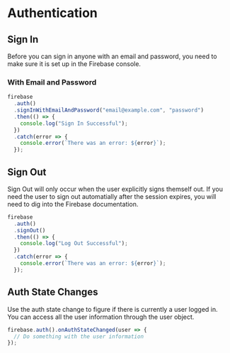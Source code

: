 # Authentication

## Sign In

Before you can sign in anyone with an email and password, you need to make sure it is set up in the Firebase console.

### With Email and Password

```js
firebase
  .auth()
  .signInWithEmailAndPassword("email@example.com", "password")
  .then(() => {
    console.log("Sign In Successful");
  })
  .catch(error => {
    console.error(`There was an error: ${error}`);
  });
```

## Sign Out

Sign Out will only occur when the user explicitly signs themself out. If you need the user to sign out automatially after the session expires, you will need to dig into the Firebase documentation.

```js
firebase
  .auth()
  .signOut()
  .then(() => {
    console.log("Log Out Successful");
  })
  .catch(error => {
    console.error(`There was an error: ${error}`);
  });
```

## Auth State Changes

Use the auth state change to figure if there is currently a user logged in. You can access all the user information through the user object.

```js
firebase.auth().onAuthStateChanged(user => {
  // Do something with the user information
});
```
